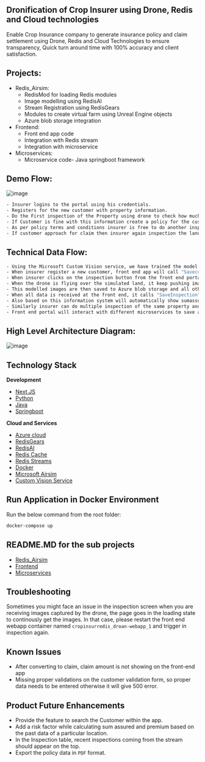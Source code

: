 ## Dronification of Crop Insurer using Drone, Redis and Cloud technologies

Enable Crop Insurance company to generate insurance policy and claim settlement using Drone, Redis and Cloud Technologies to ensure transparency, Quick turn around time with 100% accuracy and client satisfaction.  

## Projects:
- Redis_Airsim:
  -  RedisMod for loading Redis modules
  -  Image modelling using RedisAI
  -  Stream Registration using RedisGears
  -  Modules to create virtual farm using Unreal Engine objects
  -  Azure blob storage integration
- Frontend:
  -  Front end app code
  -  Integration with Redis stream
  -  Integration with microservice
- Microservices:
  -  Microservice code- Java springboot framework
  
## Demo Flow:  

![image](https://user-images.githubusercontent.com/83917397/118404229-9f0dea80-b68f-11eb-96c4-06012e286cc2.png)


```sh
- Insurer logins to the portal using his credentials.  
- Registers for the new customer with property information.  
- Do the First inspection of the Property using drone to check how much land is cultivated and based on this information generate sum assured and premium.  
- If Customer is fine with this information create a policy for the customer.  
- As per policy terms and conditions insurer is free to do another inspection of the land during the polcy period to provide recommedation to the customer if any deviation found while providing the policy.  
- If customer approach for claim then insurer again inspection the land using drone and understand how much damage happended on the land and provide the claim amount accordingly.  
```

## Technical Data Flow:  

```sh
- Using the Microsoft Custom Vision service, we have trained the model which can identify Cultivalted, InFertileLand, High quality crop, Low quality crop and other lands. This trained model will provide a Tensor flow(*.TB) file which will then be used by RedisAI to help image modelling of images returned through drone.  
- When insurer register a new customer, front end app will call "Savecustomer" API to save the data in MySQL DB.  
- When insurer clicks on the inspection button from the front end portal, a signal with new Inspection ID will be pushed to Redis Stream named 'inspection' which will inform Drone to start the inspection of the land.  
- When the drone is flying over the simulated land, it keep pushing images to Redis stream named 'inspectiondata' and RedisGears container which is listening to that Redis Stream will process this images using trained transor flow model at RedisAI.
- This modelled images are then saved to Azure blob storage and all other information will be pushed to redis stream which will then be consumed by front end app where it is showing all data to insurer portal.    
- When all data is received at the front end, it calls "SaveInspection" API to save all data to the MSQL DB.  
- Also based on this information system will automatically show sumassured and single premimum (single premium value also added a risk factor based on past claimed data of all other customers in that area) to the portal where customer and insurer can agree and create a new policy.  
- Similarly insurer can do multiple inspection of the same property and if required after inspection, insurer can generate a claim for the given policy.      
- Front end portal will interact with different microservices to save and get the data on the portal.   
```

## High Level Architecture Diagram:  

![image](https://user-images.githubusercontent.com/83917397/118373643-9e188280-b5d5-11eb-8310-51c462572ed1.png)


## Technology Stack

**Development**  
 
- [Next.JS](https://nextjs.org/)
- [Python](https://www.python.org/)
- [Java](https://www.java.com/en/)
- [Springboot](https://spring.io/projects/spring-boot)
   
**Cloud and Services**  

- [Azure cloud](https://azure.microsoft.com/en-in/)
- [RedisGears](https://redislabs.com/modules/redis-gears/)
- [RedisAI](https://redislabs.com/modules/redis-ai/)
- [Redis Cache](https://redis.io/)
- [Redis Streams](https://redis.io/topics/streams-intro)
- [Docker](https://www.docker.com/)
- [Microsoft Airsim](https://microsoft.github.io/AirSim/)
- [Custom Vision Service](https://azure.microsoft.com/en-us/services/cognitive-services/custom-vision-service/)

## Run Application in Docker Environment

Run the below command from the root folder:
```sh
docker-compose up
```
## README.MD for the sub projects

- [Redis_Airsim](https://github.com/redis-developer/CropInsurRedis/blob/main/Redis_Airsim/README.md)
- [Frontend](https://github.com/redis-developer/CropInsurRedis/blob/main/Frontend/README.md)
-  [Microservices](https://github.com/redis-developer/CropInsurRedis/blob/main/Microservices/README.md)

## Troubleshooting

Sometimes you might face an issue in the inspection screen when you are receiving images captured by the drone, the page goes in the loading state to continously get the images. In that case, please restart the front end webapp container named `cropinsurredis_droan-webapp_1` and trigger in inspection again.

## Known Issues

- After converting to claim, claim amount is not showing on the front-end app
- Missing proper validations on the customer validation form, so proper data needs to be entered otherwise it will give 500 error.


## Product Future Enhancements

- Provide the feature to search the Customer within the app.
- Add a risk factor while calculating sum assured and premium based on the past data of a particular location.
- In the Inspection table, recent inspections coming from the stream should appear on the top.
- Export the policy data in `PDF` format.


